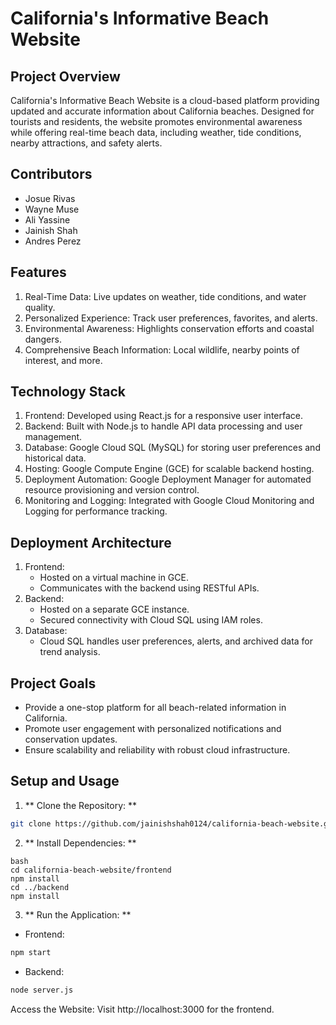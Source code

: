 # California's Informative Beach Website
## Project Overview
California's Informative Beach Website is a cloud-based platform providing updated and accurate information about California beaches. Designed for tourists and residents, the website promotes environmental awareness while offering real-time beach data, including weather, tide conditions, nearby attractions, and safety alerts.

## Contributors
* Josue Rivas
* Wayne Muse
* Ali Yassine
* Jainish Shah
* Andres Perez

## Features
1. Real-Time Data:
    Live updates on weather, tide conditions, and water quality.
2. Personalized Experience:
    Track user preferences, favorites, and alerts.
3. Environmental Awareness:
    Highlights conservation efforts and coastal dangers.
4. Comprehensive Beach Information:
    Local wildlife, nearby points of interest, and more.

## Technology Stack
1. Frontend:
    Developed using React.js for a responsive user interface.
2. Backend:
    Built with Node.js to handle API data processing and user management.
3. Database:
    Google Cloud SQL (MySQL) for storing user preferences and historical data.
4. Hosting:
    Google Compute Engine (GCE) for scalable backend hosting.
5. Deployment Automation:
    Google Deployment Manager for automated resource provisioning and version control.
6. Monitoring and Logging:
    Integrated with Google Cloud Monitoring and Logging for performance tracking.

## Deployment Architecture
1. Frontend:
    * Hosted on a virtual machine in GCE.
    * Communicates with the backend using RESTful APIs.
2. Backend:
    * Hosted on a separate GCE instance.
    * Secured connectivity with Cloud SQL using IAM roles.
3. Database:
    * Cloud SQL handles user preferences, alerts, and archived data for trend analysis.

## Project Goals
* Provide a one-stop platform for all beach-related information in California.
* Promote user engagement with personalized notifications and conservation updates.
* Ensure scalability and reliability with robust cloud infrastructure.

## Setup and Usage
1. ** Clone the Repository: **

```bash
git clone https://github.com/jainishshah0124/california-beach-website.git 
```

2. ** Install Dependencies: **
```
bash
cd california-beach-website/frontend
npm install
cd ../backend
npm install
```

3. ** Run the Application: **

* Frontend:
```bash
npm start
```
* Backend:
```bash
node server.js
```
Access the Website: Visit http://localhost:3000 for the frontend.